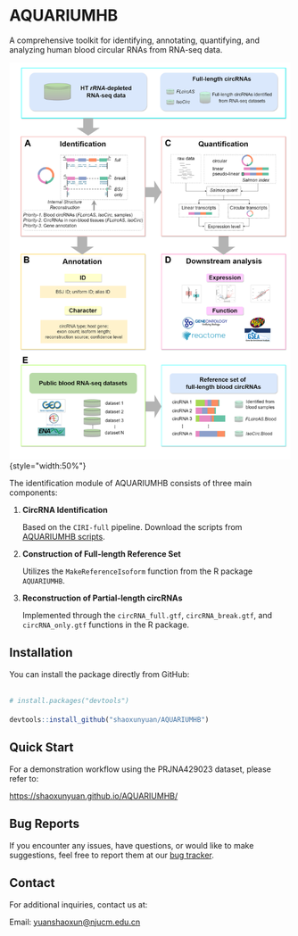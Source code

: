 # AQUARIUMHB

A comprehensive toolkit for identifying, annotating, quantifying, and analyzing human blood circular RNAs from RNA-seq data.

![AQUARIUMHB Workflow](docs/AQUARIUM-HB.png){style="width:50%"}

The identification module of AQUARIUMHB consists of three main components:

1. **CircRNA Identification** 
 
   Based on the `CIRI-full` pipeline. Download the scripts from [AQUARIUMHB scripts](https://github.com/shaoxunyuan/AQUARIUMHB/tree/main/inst/scripts).

2. **Construction of Full-length Reference Set**  

   Utilizes the `MakeReferenceIsoform` function from the R package `AQUARIUMHB`.

3. **Reconstruction of Partial-length circRNAs**  

   Implemented through the `circRNA_full.gtf`, `circRNA_break.gtf`, and `circRNA_only.gtf` functions in the R package.

## Installation

You can install the package directly from GitHub:

```r

# install.packages("devtools")

devtools::install_github("shaoxunyuan/AQUARIUMHB")

```

## Quick Start

For a demonstration workflow using the PRJNA429023 dataset, please refer to:

https://shaoxunyuan.github.io/AQUARIUMHB/

## Bug Reports

If you encounter any issues, have questions, or would like to make suggestions, 
feel free to report them at our 
[bug tracker](https://github.com/shaoxunyuan/AQUARIUMHB/issues).

## Contact

For additional inquiries, contact us at: 

Email: yuanshaoxun@njucm.edu.cn


